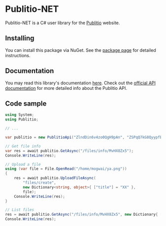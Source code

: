 # Publitio-NET

Publitio-NET is a C# user library for the
[Publitio](https://publit.io) website.

## Installing

You can install this package via NuGet.
See the [package page](https://www.nuget.org/packages/Publitio-NET/1.0.0) for detailed instructions.

## Documentation

You may read this library's documentation
[here](https://ennmichael.github.io/Publitio-NET/docs/html/namespacePublitio.html). Check out the [official API documentation](https://publit.io/docs)
for more detailed info about the Publitio API.

## Code sample

```cs
using System;
using Publitio;

// ...

var publitio = new PublitioApi("ZlndDin6v4zo0QgH9pAn", "ZSPqQ7kG8QyypfBTyrWifQAqjaJryzbw");

// Get file info
var res = await publitio.GetAsync("/files/info/MvHX8Zx5");
Console.WriteLine(res);

// Upload a file
using (var file = File.OpenRead("/home/mogwai/ya.png"))
{
    res = await publitio.UploadFileAsync(
        "files/create",
        new Dictionary<string, object>{ ["title"] = "XX" },
        file);
    Console.WriteLine(res);
}

// List files
res = await publitio.GetAsync("/files/info/MvHX8Zx5", new Dictionary{ ["limit"] = 3 });
Console.WriteLine(res);
```
